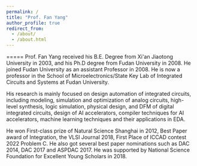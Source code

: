 ```yaml
---
permalink: /
title: "Prof. Fan Yang"
author_profile: true
redirect_from: 
  - /about/
  - /about.html
---
```


=====
Prof. Fan Yang received his B.E. Degree from Xi'an Jiaotong University in 2003, and his Ph.D degree from Fudan University in 2008. He joined Fudan University as an assistant Professor in 2008. He is now a professor in the School of Microelectronics/State Key Lab of Integrated Circuits and Systems at Fudan University.

His research is mainly focused on design automation of integrated circuits, including modeling, simulation and optimization of analog circuits, high-level synthesis, logic simulation, physical design, and DFM of digital integrated circuits, design of AI accelerators, compiler techniques for AI accelerators, machine learning techniques and their applications in EDA.

He won First-class prize of Natural Science Shanghai in 2012, Best Paper award of Integration, the VLSI Journal 2018, First Place of ICCAD contest 2022 Problem C. He also got several best paper nominations such as DAC 2014, DAC 2017 and ASPDAC 2017. He was supported by National Science Foundation for Excellent Young Scholars in 2018.  

